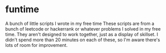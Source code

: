 # funtime
A bunch of little scripts I wrote in my free time
These scripts are from a bunch of leetcode or hackerrank or whatever problems I solved in my free time. They aren't designed to work together, just as a display of skillset. I didn't spend more than 20 minutes on each of these, so I'm aware there's lots of room for improvement.
